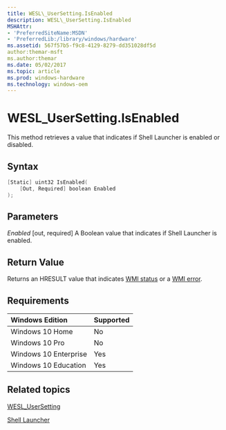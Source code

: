 ```yaml
---
title: WESL\_UserSetting.IsEnabled
description: WESL\_UserSetting.IsEnabled
MSHAttr:
- 'PreferredSiteName:MSDN'
- 'PreferredLib:/library/windows/hardware'
ms.assetid: 567f57b5-f9c8-4129-8279-dd351028df5d
author:themar-msft
ms.author:themar
ms.date: 05/02/2017
ms.topic: article
ms.prod: windows-hardware
ms.technology: windows-oem
---
```

# WESL\_UserSetting.IsEnabled

This method retrieves a value that indicates if Shell Launcher is enabled or disabled.

## Syntax

```powershell
[Static] uint32 IsEnabled(
    [Out, Required] boolean Enabled
);
```

## Parameters

<a href="" id="enabled"></a>*Enabled*
\[out, required\] A Boolean value that indicates if Shell Launcher is enabled.

## Return Value

Returns an HRESULT value that indicates [WMI status](http://go.microsoft.com/fwlink/p/?LinkID=208318) or a [WMI error](http://go.microsoft.com/fwlink/p/?LinkID=208317).

## Requirements

| Windows Edition       | Supported |
|:----------------------|:----------|
| Windows 10 Home       | No        |
| Windows 10 Pro        | No        |
| Windows 10 Enterprise | Yes       |
| Windows 10 Education  | Yes       |

## Related topics

[WESL\_UserSetting](wesl-usersetting.md)

[Shell Launcher](shell-launcher.md)

